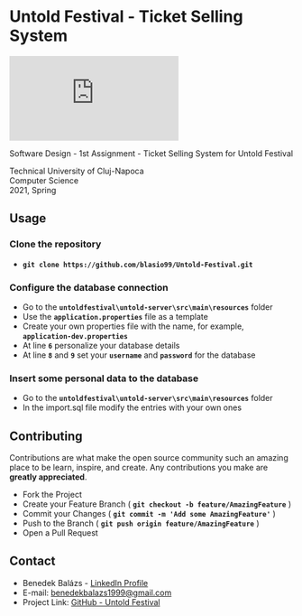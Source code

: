 # Untold Festival - Ticket Selling System

<!--- These are examples. See https://shields.io for others or to customize this set of shields. You might want to include dependencies, project status and licence info here --->
![GitHub repo size](https://img.shields.io/github/repo-size/scottydocs/README-template.md)

Software Design - 1st Assignment - Ticket Selling System for Untold Festival

   Technical University of Cluj-Napoca\
   Computer Science\
  2021, Spring

## Usage

### Clone the repository

- **``
git clone https://github.com/blasio99/Untold-Festival.git
``**

### Configure the database connection

- Go to the **`untoldfestival\untold-server\src\main\resources`** folder
- Use the **`application.properties`** file as a template
- Create your own properties file with the name, for example, **`application-dev.properties`**
- At line **`6`** personalize your database details
- At line **`8`** and **`9`** set your **`username`** and **`password`** for the database

### Insert some personal data to the database

- Go to the **`untoldfestival\untold-server\src\main\resources`** folder
- In the import.sql file modify the entries with your own ones

## Contributing

Contributions are what make the open source community such an amazing place to be learn, inspire, and create. Any contributions you make are **greatly appreciated**.  

- Fork the Project  
- Create your Feature Branch ( **`git checkout -b feature/AmazingFeature`** )
- Commit your Changes ( **`git commit -m 'Add some AmazingFeature'`** )
- Push to the Branch ( **`git push origin feature/AmazingFeature`** )
- Open a Pull Request  

## Contact

- Benedek Balázs - [LinkedIn Profile](https://www.linkedin.com/in/balazs-benedek-009322183/)
- E-mail: benedekbalazs1999@gmail.com
- Project Link: [GitHub - Untold Festival](https://github.com/blasio99/Untold-Festival)
